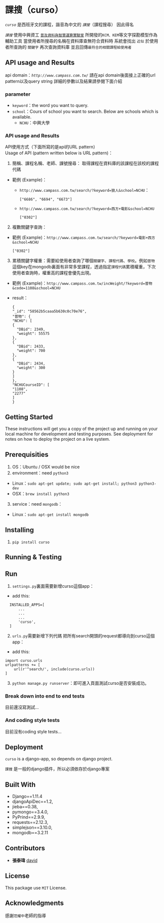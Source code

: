 # 課搜（curso）

*`curso`* 是西班牙文的課程，諧音為中文的 *`課搜`*（課程搜尋）
因此得名

*`課搜`* 使用中興資工 [`普及資料與智慧運算實驗室`](http://web.nchu.edu.tw/~yfan/) 所開發的`KCM、KEM`等文字探勘模型作為輔助工具
當使用者所搜尋的名稱在資料庫查無符合資料時
系統會找出 `近似` 於使用者所查詢的 `關鍵字`
再次查詢資料庫  並且回傳`最符合的相關課程給使用者`

## API usage and Results

api domain：*`http://www.campass.com.tw/`*
請在api domain後面接上正確的url pattern以及query string
詳細的參數以及結果請參閱下面介紹

### parameter

* `keyword`：the word you want to query.
* `school`：Cours of school you want to search. Below are schools which is available.
  * `NCHU`：中興大學

### API usage and Results

API使用方式（下面所寫的是api的URL pattern）<br>
Usage of API (pattern written below is URL pattern)：

1. 簡稱、課程名稱、老師、課號搜尋：
取得課程在資料庫的該課程在該校的課程代碼

  - 範例 (Example)：
    - `http://www.campass.com.tw/search/?keyword=狼人&school=NCHU`：

        ```
        ["6686", "6694", "6673"]
        ```
    - `http://www.campass.com.tw/search/?keyword=西方+電影&school=NCHU`

      ```
      ["0302"]
      ```

2. 複數關鍵字查詢：

  - 範例 (Example)：`http://www.campass.com.tw/search/?keyword=電影+西方&school=NCHU`

    ```
    ["0302"]
    ```

3. 累積關鍵字權重：需要給使用者查詢了哪個`關鍵字`、`課程代碼`、`學校`。例如`普物`這個key在mongodb裏面有非常多堂課程，透過指定`課程代碼`累積權重，下次使用者查詢時，權重高的課程會優先出現。

  - 範例 (Example)：`http://www.campass.com.tw/incWeight/?keyword=普物&code=1108&school=NCHU`
  - result：

    ```
    {
    "_id": "58562b5caaa5b630c0c70e76",
    "普物": {
    "NCHU": [
    {
      "DBid": 2349,
      "weight": 55575
    },
    {
      "DBid": 2433,
      "weight": 700
    },
    {
      "DBid": 2434,
      "weight": 300
    }
    ]
    },
    "NCHUCourseID": [
    "1108",
    "2277"
    ]
    }
    ```

## Getting Started

These instructions will get you a copy of the project up and running on your local machine for development and testing purposes. See deployment for notes on how to deploy the project on a live system.

## Prerequisities

1. OS：Ubuntu / OSX would be nice
2. environment：need `python3`

  - Linux：`sudo apt-get update; sudo apt-get install; python3 python3-dev`
  - OSX：`brew install python3`

3. service：need `mongodb`：

  - Linux：`sudo apt-get install mongodb`

## Installing

1. `pip install curso`

## Running & Testing

## Run

1. `settings.py`裏面需要新增curso這個app：
  * add this:
  ```
    INSTALLED_APPS=[
        ...
        ...
        ...
        'curso',
    ]
  ```

2. `urls.py`需要新增下列代碼  把所有search開頭的request都導向到curso這個app：
  * add this:
  ```
  import curso.urls
  urlpatterns += [
      url(r'^search/', include(curso.urls))
  ]
  ```

3. `python manage.py runserver`：即可進入頁面測試curso是否安裝成功。

### Break down into end to end tests

目前還沒寫測試...

### And coding style tests

目前沒有coding style tests...

## Deployment

`curso` is a django-app, so depends on django project.

`課搜` 是一般的django插件，所以必須依存於django專案

## Built With

- Django==1.11.4
- djangoApiDec==1.2,
- jieba==0.38,
- pymongo==3.4.0,
- PyPrind==2.9.9,
- requests==2.12.3,
- simplejson==3.10.0,
- mongodb==3.2.11

## Contributors

- **張泰瑋** [david](https://github.com/david30907d)

## License

This package use `MIT` License.

## Acknowledgments

感謝`范耀中`老師的指導

